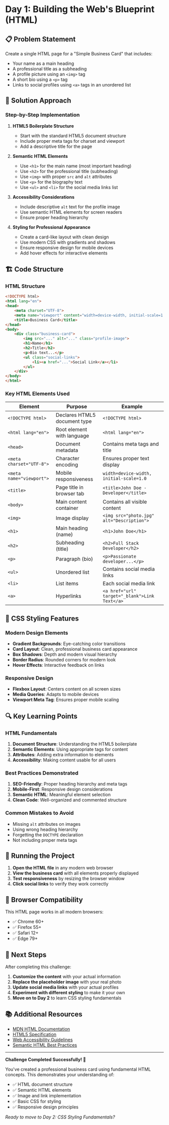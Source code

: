 # Day 1: Building the Web's Blueprint (HTML)

## 📋 Problem Statement

Create a single HTML page for a "Simple Business Card" that includes:
- Your name as a main heading
- A professional title as a subheading
- A profile picture using an `<img>` tag
- A short bio using a `<p>` tag
- Links to social profiles using `<a>` tags in an unordered list

## 🎯 Solution Approach

### Step-by-Step Implementation

1. **HTML5 Boilerplate Structure**
   - Start with the standard HTML5 document structure
   - Include proper meta tags for charset and viewport
   - Add a descriptive title for the page

2. **Semantic HTML Elements**
   - Use `<h1>` for the main name (most important heading)
   - Use `<h2>` for the professional title (subheading)
   - Use `<img>` with proper `src` and `alt` attributes
   - Use `<p>` for the biography text
   - Use `<ul>` and `<li>` for the social media links list

3. **Accessibility Considerations**
   - Include descriptive `alt` text for the profile image
   - Use semantic HTML elements for screen readers
   - Ensure proper heading hierarchy

4. **Styling for Professional Appearance**
   - Create a card-like layout with clean design
   - Use modern CSS with gradients and shadows
   - Ensure responsive design for mobile devices
   - Add hover effects for interactive elements

## 🏗️ Code Structure

### HTML Structure
```html
<!DOCTYPE html>
<html lang="en">
<head>
    <meta charset="UTF-8">
    <meta name="viewport" content="width=device-width, initial-scale=1.0">
    <title>Business Card</title>
</head>
<body>
    <div class="business-card">
        <img src="..." alt="..." class="profile-image">
        <h1>Name</h1>
        <h2>Title</h2>
        <p>Bio text...</p>
        <ul class="social-links">
            <li><a href="...">Social Link</a></li>
        </ul>
    </div>
</body>
</html>
```

### Key HTML Elements Used

| Element | Purpose | Example |
|---------|---------|---------|
| `<!DOCTYPE html>` | Declares HTML5 document type | `<!DOCTYPE html>` |
| `<html lang="en">` | Root element with language | `<html lang="en">` |
| `<head>` | Document metadata | Contains meta tags and title |
| `<meta charset="UTF-8">` | Character encoding | Ensures proper text display |
| `<meta name="viewport">` | Mobile responsiveness | `width=device-width, initial-scale=1.0` |
| `<title>` | Page title in browser tab | `<title>John Doe - Developer</title>` |
| `<body>` | Main content container | Contains all visible content |
| `<img>` | Image display | `<img src="photo.jpg" alt="Description">` |
| `<h1>` | Main heading (name) | `<h1>John Doe</h1>` |
| `<h2>` | Subheading (title) | `<h2>Full Stack Developer</h2>` |
| `<p>` | Paragraph (bio) | `<p>Passionate developer...</p>` |
| `<ul>` | Unordered list | Contains social media links |
| `<li>` | List items | Each social media link |
| `<a>` | Hyperlinks | `<a href="url" target="_blank">Link Text</a>` |

## 🎨 CSS Styling Features

### Modern Design Elements
- **Gradient Backgrounds**: Eye-catching color transitions
- **Card Layout**: Clean, professional business card appearance
- **Box Shadows**: Depth and modern visual hierarchy
- **Border Radius**: Rounded corners for modern look
- **Hover Effects**: Interactive feedback on links

### Responsive Design
- **Flexbox Layout**: Centers content on all screen sizes
- **Media Queries**: Adapts to mobile devices
- **Viewport Meta Tag**: Ensures proper mobile scaling

## 🔍 Key Learning Points

### HTML Fundamentals
1. **Document Structure**: Understanding the HTML5 boilerplate
2. **Semantic Elements**: Using appropriate tags for content
3. **Attributes**: Adding extra information to elements
4. **Accessibility**: Making content usable for all users

### Best Practices Demonstrated
1. **SEO-Friendly**: Proper heading hierarchy and meta tags
2. **Mobile-First**: Responsive design considerations
3. **Semantic HTML**: Meaningful element selection
4. **Clean Code**: Well-organized and commented structure

### Common Mistakes to Avoid
- Missing `alt` attributes on images
- Using wrong heading hierarchy
- Forgetting the `DOCTYPE` declaration
- Not including proper meta tags

## 🚀 Running the Project

1. **Open the HTML file** in any modern web browser
2. **View the business card** with all elements properly displayed
3. **Test responsiveness** by resizing the browser window
4. **Click social links** to verify they work correctly

## 📱 Browser Compatibility

This HTML page works in all modern browsers:
- ✅ Chrome 60+
- ✅ Firefox 55+
- ✅ Safari 12+
- ✅ Edge 79+

## 🎯 Next Steps

After completing this challenge:
1. **Customize the content** with your actual information
2. **Replace the placeholder image** with your real photo
3. **Update social media links** with your actual profiles
4. **Experiment with different styling** to make it your own
5. **Move on to Day 2** to learn CSS styling fundamentals

## 📚 Additional Resources

- [MDN HTML Documentation](https://developer.mozilla.org/en-US/docs/Web/HTML)
- [HTML5 Specification](https://html.spec.whatwg.org/)
- [Web Accessibility Guidelines](https://www.w3.org/WAI/WCAG21/quickref/)
- [Semantic HTML Best Practices](https://www.w3schools.com/html/html5_semantic_elements.asp)

---

**Challenge Completed Successfully! 🎉**

You've created a professional business card using fundamental HTML concepts. This demonstrates your understanding of:
- ✅ HTML document structure
- ✅ Semantic HTML elements
- ✅ Image and link implementation
- ✅ Basic CSS for styling
- ✅ Responsive design principles

*Ready to move to Day 2: CSS Styling Fundamentals?*
